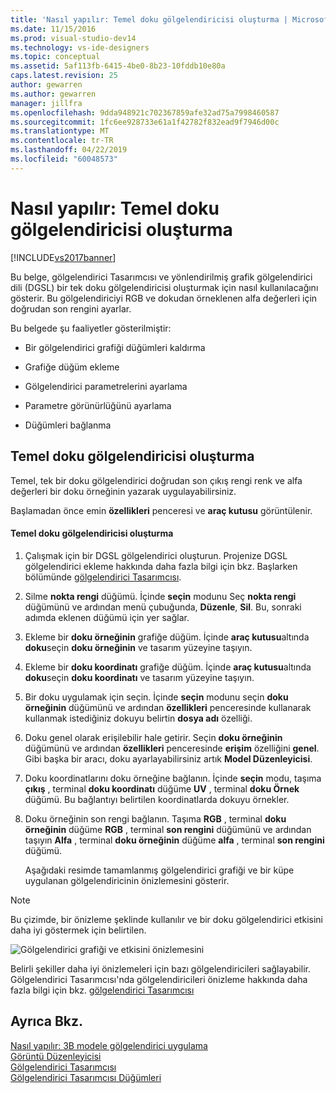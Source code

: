 ```yaml
---
title: 'Nasıl yapılır: Temel doku gölgelendiricisi oluşturma | Microsoft Docs'
ms.date: 11/15/2016
ms.prod: visual-studio-dev14
ms.technology: vs-ide-designers
ms.topic: conceptual
ms.assetid: 5af113fb-6415-4be0-8b23-10fddb10e80a
caps.latest.revision: 25
author: gewarren
ms.author: gewarren
manager: jillfra
ms.openlocfilehash: 9dda948921c702367859afe32ad75a7998460587
ms.sourcegitcommit: 1fc6ee928733e61a1f42782f832ead9f7946d00c
ms.translationtype: MT
ms.contentlocale: tr-TR
ms.lasthandoff: 04/22/2019
ms.locfileid: "60048573"
---
```

# <a name="how-to-create-a-basic-texture-shader"></a>Nasıl yapılır: Temel doku gölgelendiricisi oluşturma
[!INCLUDE[vs2017banner](../includes/vs2017banner.md)]

Bu belge, gölgelendirici Tasarımcısı ve yönlendirilmiş grafik gölgelendirici dili (DGSL) bir tek doku gölgelendiricisi oluşturmak için nasıl kullanılacağını gösterir. Bu gölgelendiriciyi RGB ve dokudan örneklenen alfa değerleri için doğrudan son rengini ayarlar.  
  
 Bu belgede şu faaliyetler gösterilmiştir:  
  
- Bir gölgelendirici grafiği düğümleri kaldırma  
  
- Grafiğe düğüm ekleme  
  
- Gölgelendirici parametrelerini ayarlama  
  
- Parametre görünürlüğünü ayarlama  
  
- Düğümleri bağlanma  
  
## <a name="creating-a-basic-texture-shader"></a>Temel doku gölgelendiricisi oluşturma  
 Temel, tek bir doku gölgelendirici doğrudan son çıkış rengi renk ve alfa değerleri bir doku örneğinin yazarak uygulayabilirsiniz.  
  
 Başlamadan önce emin **özellikleri** penceresi ve **araç kutusu** görüntülenir.  
  
#### <a name="to-create-a-basic-texture-shader"></a>Temel doku gölgelendiricisi oluşturma  
  
1. Çalışmak için bir DGSL gölgelendirici oluşturun. Projenize DGSL gölgelendirici ekleme hakkında daha fazla bilgi için bkz. Başlarken bölümünde [gölgelendirici Tasarımcısı](../designers/shader-designer.md).  
  
2. Silme **nokta rengi** düğümü. İçinde **seçin** modunu Seç **nokta rengi** düğümünü ve ardından menü çubuğunda, **Düzenle**, **Sil**. Bu, sonraki adımda eklenen düğümü için yer sağlar.  
  
3. Ekleme bir **doku örneğinin** grafiğe düğüm. İçinde **araç kutusu**altında **doku**seçin **doku örneğinin** ve tasarım yüzeyine taşıyın.  
  
4. Ekleme bir **doku koordinatı** grafiğe düğüm. İçinde **araç kutusu**altında **doku**seçin **doku koordinatı** ve tasarım yüzeyine taşıyın.  
  
5. Bir doku uygulamak için seçin. İçinde **seçin** modunu seçin **doku örneğinin** düğümünü ve ardından **özellikleri** penceresinde kullanarak kullanmak istediğiniz dokuyu belirtin **dosya adı**  özelliği.  
  
6. Doku genel olarak erişilebilir hale getirir. Seçin **doku örneğinin** düğümünü ve ardından **özellikleri** penceresinde **erişim** özelliğini **genel**. Gibi başka bir aracı, doku ayarlayabilirsiniz artık **Model Düzenleyicisi**.  
  
7. Doku koordinatlarını doku örneğine bağlanın. İçinde **seçin** modu, taşıma **çıkış** , terminal **doku koordinatı** düğüme **UV** , terminal **doku Örnek** düğümü. Bu bağlantıyı belirtilen koordinatlarda dokuyu örnekler.  
  
8. Doku örneğinin son rengi bağlanın. Taşıma **RGB** , terminal **doku örneğinin** düğüme **RGB** , terminal **son rengini** düğümünü ve ardından taşıyın **Alfa** , terminal **doku örneğinin** düğüme **alfa** , terminal **son rengini** düğümü.  
  
   Aşağıdaki resimde tamamlanmış gölgelendirici grafiği ve bir küpe uygulanan gölgelendiricinin önizlemesini gösterir.  
  
> [!NOTE]
>  Bu çizimde, bir önizleme şeklinde kullanılır ve bir doku gölgelendirici etkisini daha iyi göstermek için belirtilen.  
  
 ![Gölgelendirici grafiği ve etkisini önizlemesini](../designers/media/digit-texture-effect.png "basamak doku etkisi")  
  
 Belirli şekiller daha iyi önizlemeleri için bazı gölgelendiricileri sağlayabilir. Gölgelendirici Tasarımcısı'nda gölgelendiricileri önizleme hakkında daha fazla bilgi için bkz. [gölgelendirici Tasarımcısı](../designers/shader-designer.md)  
  
## <a name="see-also"></a>Ayrıca Bkz.  
 [Nasıl yapılır: 3B modele gölgelendirici uygulama](../designers/how-to-apply-a-shader-to-a-3-d-model.md)   
 [Görüntü Düzenleyicisi](../designers/image-editor.md)   
 [Gölgelendirici Tasarımcısı](../designers/shader-designer.md)   
 [Gölgelendirici Tasarımcısı Düğümleri](../designers/shader-designer-nodes.md)
